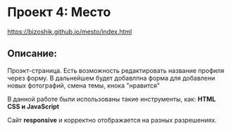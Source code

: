 # Проект 4: Место

https://bizoshik.github.io/mesto/index.html

## Описание:

Проэкт-страница. Есть возможность редактировать название профиля через форму.
В дальнейшем будет добавлпна форма для добавлени новых фотографий, смена темы, кнока "нравится"

В данной работе были использованы такие инструменты, как: **HTML CSS и JavaScript**

Сайт **responsive** и корректно отображается на разных разрешениях.
